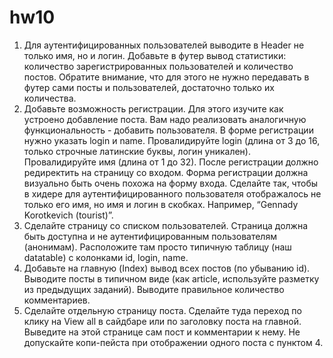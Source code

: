 # hw10


1. Для аутентифицированных пользователей выводите в Header не только имя, но и логин. Добавьте в футер вывод статистики: количество зарегистрированных пользователей и количество постов. Обратите внимание, что для этого не нужно передавать в футер сами посты и пользователей, достаточно только их количества.
2. Добавьте возможность регистрации. Для этого изучите как устроено добавление поста. Вам надо реализовать аналогичную функциональность - добавить пользователя. В форме регистрации нужно указать login и name. Провалидируйте login (длина от 3 до 16, только строчные латинские буквы, логин уникален). Провалидируйте имя (длина от 1 до 32). После регистрации должно редиректить на страницу со входом. Форма регистрации должна визуально быть очень похожа на форму входа. Сделайте так, чтобы в хидере для аутентифицированного пользователя отображалось не только его имя, но имя и логин в скобках. Например, “Gennady Korotkevich (tourist)”. 
3. Сделайте страницу со списком пользователей. Страница должна быть доступна и не аутентифицированным пользователям (анонимам). Расположите там просто типичную таблицу (наш datatable) с колонками id, login, name.
4. Добавьте на главную (Index) вывод всех постов (по убыванию id). Выводите посты в типичном виде (как article, используйте разметку из предыдущих заданий). Выводите правильное количество комментариев.
5. Сделайте отдельную страницу поста. Сделайте туда переход по клику на View all в сайдбаре или по заголовку поста на главной. Выведите на этой странице сам пост и комментарии к нему. Не допускайте копи-пейста при отображении одного поста с пунктом 4.
